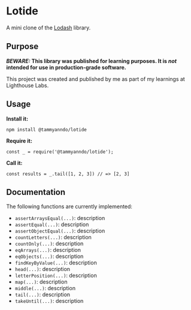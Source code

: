 # Lotide

A mini clone of the [Lodash](https://lodash.com) library.

## Purpose

**_BEWARE:_ This library was published for learning purposes. It is _not_ intended for use in production-grade software.**

This project was created and published by me as part of my learnings at Lighthouse Labs. 

## Usage

**Install it:**

`npm install @tammyanndo/lotide`

**Require it:**

`const _ = require('@tammyanndo/lotide');`

**Call it:**

`const results = _.tail([1, 2, 3]) // => [2, 3]`

## Documentation

The following functions are currently implemented:

* `assertArraysEqual(...)`: description
* `assertEqual(...)`: description
* `assertObjectEqual(...)`: description
* `countLetters(...)`: description
* `countOnly(...)`: description
* `eqArrays(...)`: description
* `eqObjects(...)`: description
* `findKeyByValue(...)`: description
* `head(...)`: description
* `letterPosition(...)`: description
* `map(...)`: description
* `middle(...)`: description
* `tail(...)`: description
* `takeUntil(...)`: description